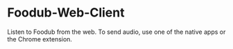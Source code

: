 Foodub-Web-Client
=================

Listen to Foodub from the web. To send audio, use one of the native apps or the Chrome extension.
